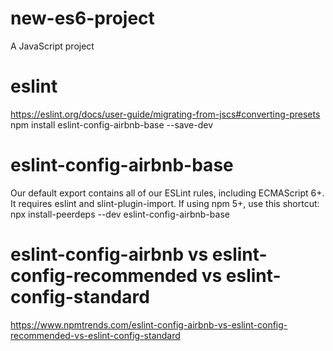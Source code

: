 # new-es6-project
A JavaScript project

# eslint
https://eslint.org/docs/user-guide/migrating-from-jscs#converting-presets
npm install eslint-config-airbnb-base --save-dev

# eslint-config-airbnb-base
Our default export contains all of our ESLint rules, including ECMAScript 6+. It requires eslint and  slint-plugin-import.
If using npm 5+, use this shortcut:
npx install-peerdeps --dev eslint-config-airbnb-base

# eslint-config-airbnb vs eslint-config-recommended vs eslint-config-standard
https://www.npmtrends.com/eslint-config-airbnb-vs-eslint-config-recommended-vs-eslint-config-standard
